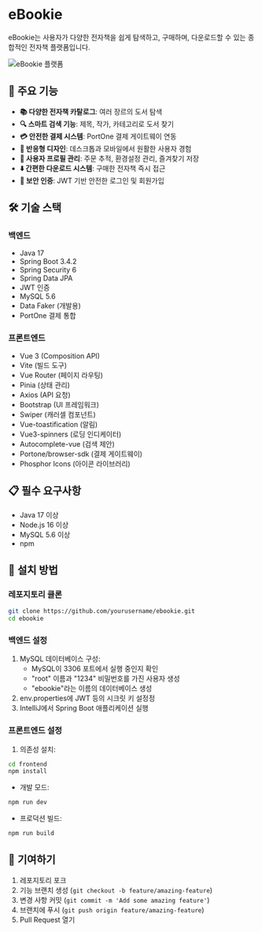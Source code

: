 # eBookie

eBookie는 사용자가 다양한 전자책을 쉽게 탐색하고, 구매하며, 다운로드할 수 있는 종합적인 전자책 플랫폼입니다.

![eBookie 플랫폼](https://via.placeholder.com/800x400.png?text=eBookie+%ED%94%8C%EB%9E%AB%ED%8F%BC)

## 🚀 주요 기능

- **📚 다양한 전자책 카탈로그**: 여러 장르의 도서 탐색
- **🔍 스마트 검색 기능**: 제목, 작가, 카테고리로 도서 찾기
- **💳 안전한 결제 시스템**: PortOne 결제 게이트웨이 연동
- **📱 반응형 디자인**: 데스크톱과 모바일에서 원활한 사용자 경험
- **👤 사용자 프로필 관리**: 주문 추적, 환경설정 관리, 즐겨찾기 저장
- **⬇️ 간편한 다운로드 시스템**: 구매한 전자책 즉시 접근
- **🔐 보안 인증**: JWT 기반 안전한 로그인 및 회원가입

## 🛠️ 기술 스택

### 백엔드
- Java 17
- Spring Boot 3.4.2
- Spring Security 6
- Spring Data JPA
- JWT 인증
- MySQL 5.6
- Data Faker (개발용)
- PortOne 결제 통합

### 프론트엔드
- Vue 3 (Composition API)
- Vite (빌드 도구)
- Vue Router (페이지 라우팅)
- Pinia (상태 관리)
- Axios (API 요청)
- Bootstrap (UI 프레임워크)
- Swiper (캐러셀 컴포넌트)
- Vue-toastification (알림)
- Vue3-spinners (로딩 인디케이터)
- Autocomplete-vue (검색 제안)
- Portone/browser-sdk (결제 게이트웨이)
- Phosphor Icons (아이콘 라이브러리)

## 📋 필수 요구사항

- Java 17 이상
- Node.js 16 이상
- MySQL 5.6 이상
- npm 

## 🔧 설치 방법

### 레포지토리 클론
```bash
git clone https://github.com/yourusername/ebookie.git
cd ebookie
```

### 백엔드 설정
1. MySQL 데이터베이스 구성:
   - MySQL이 3306 포트에서 실행 중인지 확인
   - "root" 이름과 "1234" 비밀번호를 가진 사용자 생성
   - "ebookie"라는 이름의 데이터베이스 생성
2. env.properties에 JWT 등의 시크릿 키 설정정
3. IntelliJ에서 Spring Boot 애플리케이션 실행

### 프론트엔드 설정
1. 의존성 설치:
```bash
cd frontend
npm install
```

- 개발 모드:
```bash
npm run dev
```

- 프로덕션 빌드:
```bash
npm run build
```

<!--## 🏗️ 프로젝트 구조

```
 ebookie/
├── backend/                  # Spring Boot 애플리케이션
│   ├── src/main/java/        # Java 소스 코드
│   │   ├── config/           # 설정 클래스
│   │   ├── controller/       # REST 컨트롤러
│   │   ├── domain/           # 도메인 모델 및 레포지토리
│   │   ├── exception/        # 커스텀 예외
│   │   ├── service/          # 비즈니스 로직
│   │   └── util/             # 유틸리티 클래스
│   └── src/main/resources/   # 애플리케이션 속성 및 정적 리소스
├── frontend/                 # Vue 3 애플리케이션
│   ├── public/               # 정적 에셋
│   ├── src/                  # Vue 소스 코드
│   │   ├── assets/           # 이미지, 폰트 등
│   │   ├── components/       # 재사용 가능한 Vue 컴포넌트
│   │   ├── router/           # Vue Router 설정
│   │   ├── store/            # Pinia 상태 관리
│   │   ├── views/            # 페이지 컴포넌트
│   │   └── App.vue           # 루트 컴포넌트
│   └── vite.config.js        # Vite 설정
└── README.md                 # 프로젝트 문서 
```

 ## 🖥️ API 문서

백엔드가 실행 중일 때 API 문서는 `/swagger-ui.html`에서 확인할 수 있습니다. 

## 💳 결제 연동

eBookie는 안전한 거래를 위해 PortOne 결제 게이트웨이를 사용합니다. 연동 내용:

- 다양한 결제 방법 (신용카드, 계좌이체, 모바일 결제)
- 안전한 거래 처리
- 결제 확인 및 검증
- 주문 상태 추적-->

## 🤝 기여하기

1. 레포지토리 포크
2. 기능 브랜치 생성 (`git checkout -b feature/amazing-feature`)
3. 변경 사항 커밋 (`git commit -m 'Add some amazing feature'`)
4. 브랜치에 푸시 (`git push origin feature/amazing-feature`)
5. Pull Request 열기

